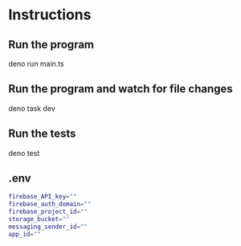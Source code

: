 # Instructions

## Run the program

deno run main.ts

## Run the program and watch for file changes

deno task dev

## Run the tests

deno test

## .env

```sh
firebase_API_key=""
firebase_auth_domain=""
firebase_project_id=""
storage_bucket=""
messaging_sender_id=""
app_id=""
```
